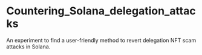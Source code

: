 # Countering_Solana_delegation_attacks
An experiment to find a user-friendly method to revert delegation NFT scam attacks in Solana.
